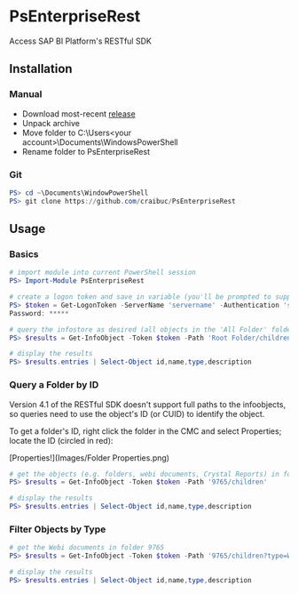 # PsEnterpriseRest
Access SAP BI Platform's RESTful SDK

## Installation

### Manual

- Download most-recent [release](https://github.com/craibuc/PsEnterpriseRest/releases)
- Unpack archive
- Move folder to C:\Users\<your account>\Documents\WindowsPowerShell
- Rename folder to PsEnterpriseRest

### Git

~~~powershell
PS> cd ~\Documents\WindowPowerShell
PS> git clone https://github.com/craibuc/PsEnterpriseRest
~~~

## Usage

### Basics

~~~powershell
# import module into current PowerShell session
PS> Import-Module PsEnterpriseRest

# create a logon token and save in variable (you'll be prompted to supply the password)
PS> $token = Get-LogonToken -ServerName 'servername' -Authentication 'secWinAD' -Username 'username'
Password: *****

# query the infostore as desired (all objects in the 'All Folder' folder)
PS> $results = Get-InfoObject -Token $token -Path 'Root Folder/children'

# display the results
PS> $results.entries | Select-Object id,name,type,description
~~~

### Query a Folder by ID

Version 4.1 of the RESTful SDK doesn't support full paths to the infoobjects, so queries need to use the object's ID (or CUID) to identify the object.

To get a folder's ID, right click the folder in the CMC and select Properties; locate the ID (circled in red):

[Properties!](Images/Folder Properties.png)

~~~powershell
# get the objects (e.g. folders, webi documents, Crystal Reports) in folder 9765
PS> $results = Get-InfoObject -Token $token -Path '9765/children'

# display the results
PS> $results.entries | Select-Object id,name,type,description
~~~

### Filter Objects by Type

~~~powershell
# get the Webi documents in folder 9765
PS> $results = Get-InfoObject -Token $token -Path '9765/children?type=Webi'

# display the results
PS> $results.entries | Select-Object id,name,type,description
~~~